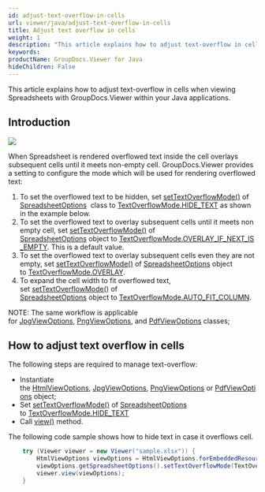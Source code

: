 ```yaml
---
id: adjust-text-overflow-in-cells
url: viewer/java/adjust-text-overflow-in-cells
title: Adjust text overflow in cells
weight: 1
description: "This article explains how to adjust text-overflow in cells when viewing Spreadsheets with GroupDocs.Viewer within your Java applications."
keywords: 
productName: GroupDocs.Viewer for Java
hideChildren: False
---
```

This article explains how to adjust text-overflow in cells when viewing Spreadsheets with GroupDocs.Viewer within your Java applications.

## Introduction

![](viewer/java/images/adjust-text-overflow-in-cells.png)

When Spreadsheet is rendered overflowed text inside the cell overlays subsequent cells until it meets non-empty cell. GroupDocs.Viewer provides a setting to configure the mode which will be used for rendering overflowed text:

1.  To set the overflowed text to be hidden, set [setTextOverflowMode()](https://apireference.groupdocs.com/viewer/java/com.groupdocs.viewer.options/SpreadsheetOptions#setTextOverflowMode(int)) of [SpreadsheetOptions](https://apireference.groupdocs.com/viewer/java/com.groupdocs.viewer.options/SpreadsheetOptions)  class to [TextOverflowMode.HIDE_TEXT](https://apireference.groupdocs.com/viewer/java/com.groupdocs.viewer.options/TextOverflowMode#HIDE_TEXT) as shown in the example below.
2.  To set the overflowed text to overlay subsequent cells until it meets non empty cell, set [setTextOverflowMode()](https://apireference.groupdocs.com/viewer/java/com.groupdocs.viewer.options/SpreadsheetOptions#setTextOverflowMode(int)) of [SpreadsheetOptions](https://apireference.groupdocs.com/viewer/java/com.groupdocs.viewer.options/SpreadsheetOptions) object to [TextOverflowMode.OVERLAY_IF_NEXT_IS_EMPTY](https://apireference.groupdocs.com/viewer/java/com.groupdocs.viewer.options/TextOverflowMode#OVERLAY_IF_NEXT_IS_EMPTY). This is a default value.
3.  To set the overflowed text to overlay subsequent cells even they are not empty, set [setTextOverflowMode()](https://apireference.groupdocs.com/viewer/java/com.groupdocs.viewer.options/SpreadsheetOptions#setTextOverflowMode(int)) of [SpreadsheetOptions](https://apireference.groupdocs.com/viewer/java/com.groupdocs.viewer.options/SpreadsheetOptions) object to [TextOverflowMode.OVERLAY](https://apireference.groupdocs.com/viewer/java/com.groupdocs.viewer.options/TextOverflowMode#OVERLAY).
4.  To expand the cell width to fit overflowed text, set [setTextOverflowMode()](https://apireference.groupdocs.com/viewer/java/com.groupdocs.viewer.options/SpreadsheetOptions#setTextOverflowMode(int)) of [SpreadsheetOptions](https://apireference.groupdocs.com/viewer/java/com.groupdocs.viewer.options/SpreadsheetOptions) object to [TextOverflowMode.AUTO_FIT_COLUMN](https://apireference.groupdocs.com/viewer/java/com.groupdocs.viewer.options/TextOverflowMode#AUTO_FIT_COLUMN). 

NOTE: The same workflow is applicable for [JpgViewOptions](https://apireference.groupdocs.com/viewer/java/com.groupdocs.viewer.options/JpgViewOptions), [PngViewOptions](https://apireference.groupdocs.com/viewer/java/com.groupdocs.viewer.options/PngViewOptions), and [PdfViewOptions](https://apireference.groupdocs.com/viewer/java/com.groupdocs.viewer.options/PdfViewOptions) classes;

## How to adjust text overflow in cells 

The following steps are required to manage text-overflow:

* Instantiate the [HtmlViewOptions](https://apireference.groupdocs.com/viewer/java/com.groupdocs.viewer.options/HtmlViewOptions), [JpgViewOptions](https://apireference.groupdocs.com/viewer/java/com.groupdocs.viewer.options/JpgViewOptions), [PngViewOptions](https://apireference.groupdocs.com/viewer/java/com.groupdocs.viewer.options/PngViewOptions) or [PdfViewOptions](https://apireference.groupdocs.com/viewer/java/com.groupdocs.viewer.options/PdfViewOptions) object;
* Set [setTextOverflowMode()](https://apireference.groupdocs.com/viewer/java/com.groupdocs.viewer.options/SpreadsheetOptions#setTextOverflowMode(int)) of [SpreadsheetOptions](https://apireference.groupdocs.com/viewer/java/com.groupdocs.viewer.options/SpreadsheetOptions) to [TextOverflowMode.HIDE_TEXT](https://apireference.groupdocs.com/viewer/java/com.groupdocs.viewer.options/TextOverflowMode#HIDE_TEXT)
* Call [view()](https://apireference.groupdocs.com/viewer/java/com.groupdocs.viewer/Viewer#view(com.groupdocs.viewer.options.ViewOptions)) method.

The following code sample shows how to hide text in case it overflows cell.

```java
    try (Viewer viewer = new Viewer("sample.xlsx")) {
        HtmlViewOptions viewOptions = HtmlViewOptions.forEmbeddedResources();
        viewOptions.getSpreadsheetOptions().setTextOverflowMode(TextOverflowMode.HIDE_TEXT);
        viewer.view(viewOptions);
    }
```
